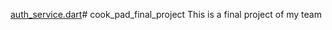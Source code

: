 [auth_service.dart](..%2Fold%2Flib%2Fservices%2Fauth_service.dart)# cook_pad_final_project
This is a final project of my team
